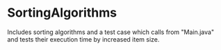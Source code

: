 SortingAlgorithms
=================

Includes sorting algorithms and a test case which calls from "Main.java" and tests their execution time by increased item size.
